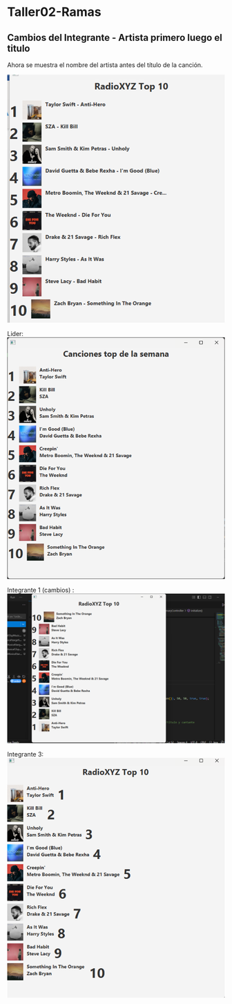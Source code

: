 # Taller02-Ramas
## Cambios del Integrante - Artista primero luego el titulo 

Ahora se muestra el nombre del artista antes del título de la canción.

![alt text](<Nombre artista luego titulo.png>)



Lider:
![Resultado](TopMusical/TopMusical/img/Titulo.png)

Integrante 1 (cambios) : 
![alt text](capturain1.png)

Integrante 3:
![alt text](image.png)
